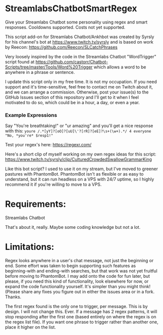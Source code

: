 # StreamlabsChatbotSmartRegex
 Give your Streamlabs Chatbot some personality using regex and smart responses. Cooldowns supported. Costs not yet supported.


This script add-on for Streamlabs Chatbot/Ankhbot was created by Syrsly for his channel's bot at https://www.twitch.tv/syrsly and is based on work by Reecon: https://github.com/Reecon/SLCatchPhrases

Very loosely inspired by the code in the Streamlabs Chatbot "WordTrigger" script found at https://github.com/castorr/Chatbot-Scripts/tree/master/Tools/Word%20Trigger which allows a word to be anywhere in a phrase or sentence.

I update this script only in my free time. It is not my occupation. If you need support and it's time-sensitive, feel free to contact me on Twitch about it, and we can arrange a commission. Otherwise, post your issue(s) to the GitHub Issues section of this repository and I'll get to it when I feel motivated to do so, which could be in a hour, a day, or even a year.

### Example Expressions

Say "You're breathtaking!" or "ur amazing" and you'll get a nice response with this:
`youre /.*[yY]?[oO]?[uU]\'?[rR]?[eE]?\s+(\w+).*/ 4 everyone "No, *you're* $resp1!"`

Test your regex's here: https://regexr.com/

Here's a short clip of myself working on my own regex ideas for this script: https://www.twitch.tv/syrsly/clip/CulturedCrowdedSwallowGrammarKing

Like this bot script? I used to use it on my stream, but I've moved to greener pastures with PhantomBot. PhantomBot isn't as flexible or as easy to understand, but it can run headless on a VPS with 24/7 uptime, so I highly recommend it if you're willing to move to a VPS.

# Requirements:

Streamlabs Chatbot

That's about it, really. Maybe some coding knowledge but not a lot.

# Limitations:

Regex looks anywhere in a user's chat message, not just the beginning or end. Some effort was taken to begin supporting such features as beginning-with and ending-with searches, but that work was not yet fruitful before moving to PhantomBot. I may add onto the code for fun later, but please, if you need this kind of functionality, look elsewhere for now, or expand the code functionality yourself. It's simpler than you might think! (Please share any fixes you figure out in either the issues area or in a fork. Thanks.

The first regex found is the only one to trigger, per message. This is by design. I will not change this. Ever.
If a message has 2 regex patterns, it will stop responding after the first one (based entirely on where the regex is on the regex list file). If you want one phrase to trigger rather than another one, place it higher on the list.
